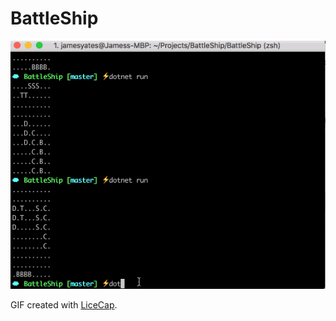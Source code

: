 # BattleShip

![Video Walkthrough](battleship.gif)

GIF created with [LiceCap](http://www.cockos.com/licecap/).

